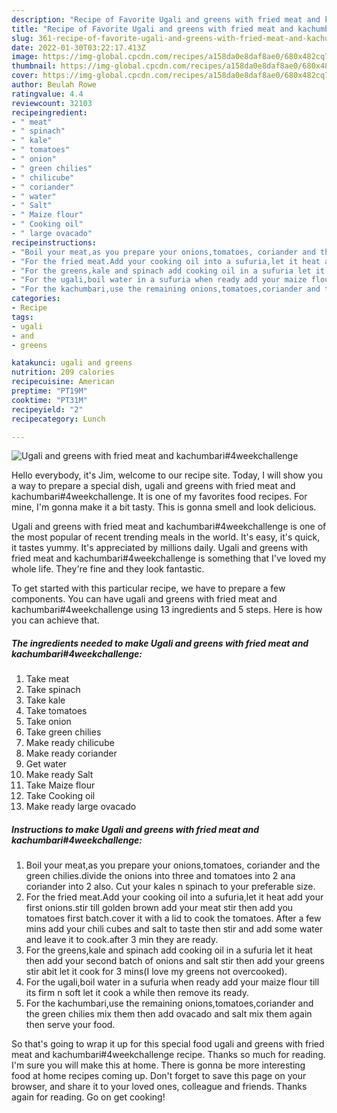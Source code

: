 ```yaml
---
description: "Recipe of Favorite Ugali and greens with fried meat and kachumbari#4weekchallenge"
title: "Recipe of Favorite Ugali and greens with fried meat and kachumbari#4weekchallenge"
slug: 361-recipe-of-favorite-ugali-and-greens-with-fried-meat-and-kachumbari4weekchallenge
date: 2022-01-30T03:22:17.413Z
image: https://img-global.cpcdn.com/recipes/a158da0e8daf8ae0/680x482cq70/ugali-and-greens-with-fried-meat-and-kachumbari4weekchallenge-recipe-main-photo.jpg
thumbnail: https://img-global.cpcdn.com/recipes/a158da0e8daf8ae0/680x482cq70/ugali-and-greens-with-fried-meat-and-kachumbari4weekchallenge-recipe-main-photo.jpg
cover: https://img-global.cpcdn.com/recipes/a158da0e8daf8ae0/680x482cq70/ugali-and-greens-with-fried-meat-and-kachumbari4weekchallenge-recipe-main-photo.jpg
author: Beulah Rowe
ratingvalue: 4.4
reviewcount: 32103
recipeingredient:
- " meat"
- " spinach"
- " kale"
- " tomatoes"
- " onion"
- " green chilies"
- " chilicube"
- " coriander"
- " water"
- " Salt"
- " Maize flour"
- " Cooking oil"
- " large ovacado"
recipeinstructions:
- "Boil your meat,as you prepare your onions,tomatoes, coriander and the green chilies.divide the onions into three and tomatoes into 2 ana coriander into 2 also. Cut your kales n spinach to your preferable size."
- "For the fried meat.Add your cooking oil into a sufuria,let it heat add your first onions.stir till golden brown add your meat stir then add you tomatoes first batch.cover it with a lid to cook the tomatoes. After a few mins add your chili cubes and salt to taste then stir and add some water and leave it to cook.after 3 min they are ready."
- "For the greens,kale and spinach add cooking oil in a sufuria let it heat then add your second batch of onions and salt stir then add your greens stir abit let it cook for 3 mins(I love my greens not overcooked)."
- "For the ugali,boil water in a sufuria when ready add your maize flour till its firm n soft let it cook a while then remove its ready."
- "For the kachumbari,use the remaining onions,tomatoes,coriander and the green chilies mix them then add ovacado and salt mix them again then serve your food."
categories:
- Recipe
tags:
- ugali
- and
- greens

katakunci: ugali and greens 
nutrition: 209 calories
recipecuisine: American
preptime: "PT19M"
cooktime: "PT31M"
recipeyield: "2"
recipecategory: Lunch

---
```



![Ugali and greens with fried meat and kachumbari#4weekchallenge](https://img-global.cpcdn.com/recipes/a158da0e8daf8ae0/680x482cq70/ugali-and-greens-with-fried-meat-and-kachumbari4weekchallenge-recipe-main-photo.jpg)

Hello everybody, it's Jim, welcome to our recipe site. Today, I will show you a way to prepare a special dish, ugali and greens with fried meat and kachumbari#4weekchallenge. It is one of my favorites food recipes. For mine, I'm gonna make it a bit tasty. This is gonna smell and look delicious.

Ugali and greens with fried meat and kachumbari#4weekchallenge is one of the most popular of recent trending meals in the world. It's easy, it's quick, it tastes yummy. It's appreciated by millions daily. Ugali and greens with fried meat and kachumbari#4weekchallenge is something that I've loved my whole life. They're fine and they look fantastic.




To get started with this particular recipe, we have to prepare a few components. You can have ugali and greens with fried meat and kachumbari#4weekchallenge using 13 ingredients and 5 steps. Here is how you can achieve that.

<!--inarticleads1-->

##### The ingredients needed to make Ugali and greens with fried meat and kachumbari#4weekchallenge:

1. Take  meat
1. Take  spinach
1. Take  kale
1. Take  tomatoes
1. Take  onion
1. Take  green chilies
1. Make ready  chilicube
1. Make ready  coriander
1. Get  water
1. Make ready  Salt
1. Take  Maize flour
1. Take  Cooking oil
1. Make ready  large ovacado




<!--inarticleads2-->

##### Instructions to make Ugali and greens with fried meat and kachumbari#4weekchallenge:

1. Boil your meat,as you prepare your onions,tomatoes, coriander and the green chilies.divide the onions into three and tomatoes into 2 ana coriander into 2 also. Cut your kales n spinach to your preferable size.
1. For the fried meat.Add your cooking oil into a sufuria,let it heat add your first onions.stir till golden brown add your meat stir then add you tomatoes first batch.cover it with a lid to cook the tomatoes. After a few mins add your chili cubes and salt to taste then stir and add some water and leave it to cook.after 3 min they are ready.
1. For the greens,kale and spinach add cooking oil in a sufuria let it heat then add your second batch of onions and salt stir then add your greens stir abit let it cook for 3 mins(I love my greens not overcooked).
1. For the ugali,boil water in a sufuria when ready add your maize flour till its firm n soft let it cook a while then remove its ready.
1. For the kachumbari,use the remaining onions,tomatoes,coriander and the green chilies mix them then add ovacado and salt mix them again then serve your food.




So that's going to wrap it up for this special food ugali and greens with fried meat and kachumbari#4weekchallenge recipe. Thanks so much for reading. I'm sure you will make this at home. There is gonna be more interesting food at home recipes coming up. Don't forget to save this page on your browser, and share it to your loved ones, colleague and friends. Thanks again for reading. Go on get cooking!
